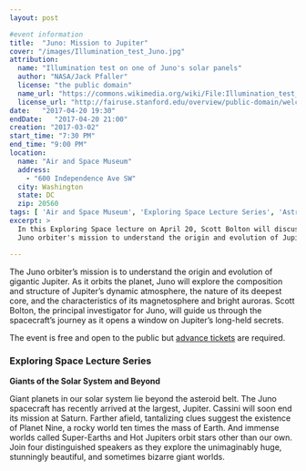 ```yaml
---
layout: post

#event information
title:  "Juno: Mission to Jupiter"
cover: "/images/Illumination_test_Juno.jpg"
attribution:
  name: "Illumination test on one of Juno's solar panels"
  author: "NASA/Jack Pfaller"
  license: "the public domain"
  name_url: "https://commons.wikimedia.org/wiki/File:Illumination_test_on_one_of_Juno%27s_solar_panels.jpg"
  license_url: "http://fairuse.stanford.edu/overview/public-domain/welcome"
date:   "2017-04-20 19:30"
endDate:   "2017-04-20 21:00"
creation: "2017-03-02"
start_time: "7:30 PM"
end_time: "9:00 PM"
location:
  name: "Air and Space Museum"
  address:
    - "600 Independence Ave SW"
  city: Washington
  state: DC
  zip: 20560
tags: [ 'Air and Space Museum', 'Exploring Space Lecture Series', 'Astronomy and Aeronautics', 'Lectures' ]
excerpt: >
  In this Exploring Space lecture on April 20, Scott Bolton will discuss the
  Juno orbiter's mission to understand the origin and evolution of Jupiter.

---
```


The Juno orbiter’s mission is to understand the origin and evolution of gigantic
Jupiter.  As it orbits the planet, Juno will explore the composition and
structure of Jupiter’s dynamic atmosphere, the nature of its deepest core, and
the characteristics of its magnetosphere and bright auroras.  Scott Bolton, the
principal investigator for Juno, will guide us through the spacecraft’s journey
as it opens a window on Jupiter’s long-held secrets.

The event is free and open to the public but
[advance tickets](https://airandspace.si.edu/event-series/exploring-space-lectures)
are required.

### Exploring Space Lecture Series ###

**Giants of the Solar System and Beyond**

Giant planets in our solar system lie beyond the asteroid belt. The Juno
spacecraft has recently arrived at the largest, Jupiter. Cassini will soon end
its mission at Saturn. Farther afield, tantalizing clues suggest the existence
of Planet Nine, a rocky world ten times the mass of Earth. And immense worlds
called Super-Earths and Hot Jupiters orbit stars other than our own. Join four
distinguished speakers as they explore the unimaginably huge, stunningly
beautiful, and sometimes bizarre giant worlds.

